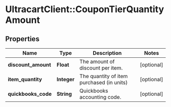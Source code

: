 # UltracartClient::CouponTierQuantityAmount

## Properties
Name | Type | Description | Notes
------------ | ------------- | ------------- | -------------
**discount_amount** | **Float** | The amount of discount per item. | [optional] 
**item_quantity** | **Integer** | The quantity of item purchased (in units) | [optional] 
**quickbooks_code** | **String** | Quickbooks accounting code. | [optional] 


